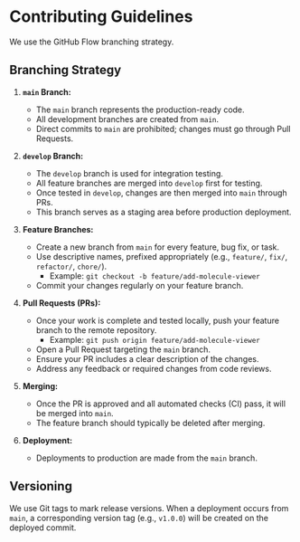 # Contributing Guidelines

We use the GitHub Flow branching strategy.

## Branching Strategy

1.  **`main` Branch:**
    *   The `main` branch represents the production-ready code.
    *   All development branches are created from `main`.
    *   Direct commits to `main` are prohibited; changes must go through Pull Requests.

2. **`develop` Branch:**
    *   The `develop` branch is used for integration testing.
    *   All feature branches are merged into `develop` first for testing.
    *   Once tested in `develop`, changes are then merged into `main` through PRs.
    *   This branch serves as a staging area before production deployment.

3.  **Feature Branches:**
    *   Create a new branch from `main` for every feature, bug fix, or task.
    *   Use descriptive names, prefixed appropriately (e.g., `feature/`, `fix/`, `refactor/`, `chore/`).
        *   Example: `git checkout -b feature/add-molecule-viewer`
    *   Commit your changes regularly on your feature branch.

4.  **Pull Requests (PRs):**
    *   Once your work is complete and tested locally, push your feature branch to the remote repository.
        *   Example: `git push origin feature/add-molecule-viewer`
    *   Open a Pull Request targeting the `main` branch.
    *   Ensure your PR includes a clear description of the changes.
    *   Address any feedback or required changes from code reviews.

5.  **Merging:**
    *   Once the PR is approved and all automated checks (CI) pass, it will be merged into `main`.
    *   The feature branch should typically be deleted after merging.

6.  **Deployment:**
    *   Deployments to production are made from the `main` branch.

## Versioning

We use Git tags to mark release versions. When a deployment occurs from `main`, a corresponding version tag (e.g., `v1.0.0`) will be created on the deployed commit.
